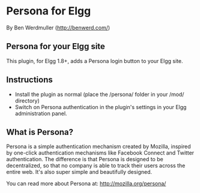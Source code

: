Persona for Elgg
================

By Ben Werdmuller (http://benwerd.com/)

## Persona for your Elgg site ##

This plugin, for Elgg 1.8+, adds a Persona login button to your Elgg site.

## Instructions ##

* Install the plugin as normal (place the /persona/ folder in your /mod/ directory)
* Switch on Persona authentication in the plugin's settings in your Elgg administration panel.

## What is Persona? ##

Persona is a simple authentication mechanism created by Mozilla, inspired by one-click authentication mechanisms like Facebook Connect and Twitter authentication. The difference is that Persona is designed to be decentralized, so that no company is able to track their users across the entire web. It's also super simple and beautifully designed.

You can read more about Persona at: http://mozilla.org/persona/
